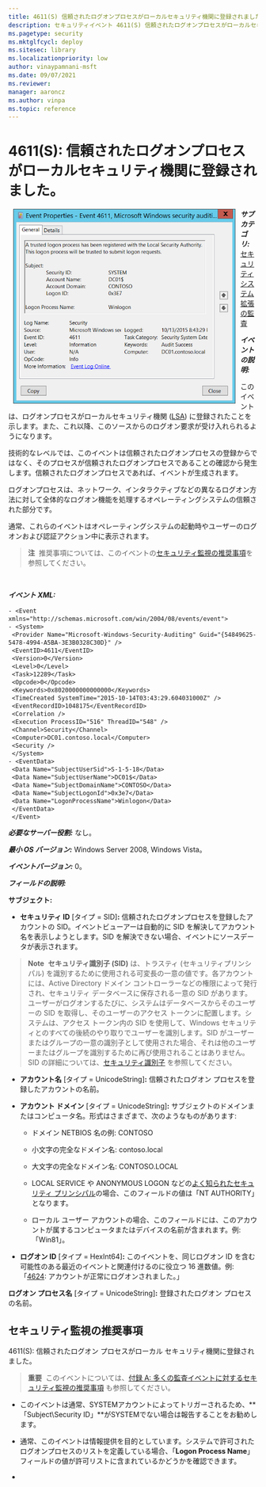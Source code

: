 ```yaml
---
title: 4611(S) 信頼されたログオンプロセスがローカルセキュリティ機関に登録されました。
description: セキュリティイベント 4611(S) 信頼されたログオンプロセスがローカルセキュリティ機関に登録されました、について説明します。
ms.pagetype: security
ms.mktglfcycl: deploy
ms.sitesec: library
ms.localizationpriority: low
author: vinaypamnani-msft
ms.date: 09/07/2021
ms.reviewer: 
manager: aaroncz
ms.author: vinpa
ms.topic: reference
---
```


# 4611(S): 信頼されたログオンプロセスがローカルセキュリティ機関に登録されました。


<img src="images/event-4611.png" alt="イベント 4611 のイラスト" width="449" height="393" hspace="10" align="left" />

***サブカテゴリ:***&nbsp;[セキュリティシステム拡張の監査](audit-security-system-extension.md)

***イベントの説明:***

このイベントは、ログオンプロセスがローカルセキュリティ機関 ([LSA](/windows/win32/secauthn/lsa-authentication)) に登録されたことを示します。また、これ以降、このソースからのログオン要求が受け入れられるようになります。

技術的なレベルでは、このイベントは信頼されたログオンプロセスの登録からではなく、そのプロセスが信頼されたログオンプロセスであることの確認から発生します。信頼されたログオンプロセスであれば、イベントが生成されます。

ログオンプロセスは、ネットワーク、インタラクティブなどの異なるログオン方法に対して全体的なログオン機能を処理するオペレーティングシステムの信頼された部分です。

通常、これらのイベントはオペレーティングシステムの起動時やユーザーのログオンおよび認証アクション中に表示されます。

> **注**&nbsp;&nbsp;推奨事項については、このイベントの[セキュリティ監視の推奨事項](#security-monitoring-recommendations)を参照してください。

<br clear="all">

***イベント XML:***
```
- <Event xmlns="http://schemas.microsoft.com/win/2004/08/events/event">
- <System>
 <Provider Name="Microsoft-Windows-Security-Auditing" Guid="{54849625-5478-4994-A5BA-3E3B0328C30D}" /> 
 <EventID>4611</EventID> 
 <Version>0</Version> 
 <Level>0</Level> 
 <Task>12289</Task> 
 <Opcode>0</Opcode> 
 <Keywords>0x8020000000000000</Keywords> 
 <TimeCreated SystemTime="2015-10-14T03:43:29.604031000Z" /> 
 <EventRecordID>1048175</EventRecordID> 
 <Correlation /> 
 <Execution ProcessID="516" ThreadID="548" /> 
 <Channel>Security</Channel> 
 <Computer>DC01.contoso.local</Computer> 
 <Security /> 
 </System>
- <EventData>
 <Data Name="SubjectUserSid">S-1-5-18</Data> 
 <Data Name="SubjectUserName">DC01$</Data> 
 <Data Name="SubjectDomainName">CONTOSO</Data> 
 <Data Name="SubjectLogonId">0x3e7</Data> 
 <Data Name="LogonProcessName">Winlogon</Data> 
 </EventData>
 </Event>

```

***必要なサーバー役割:*** なし。

***最小 OS バージョン:*** Windows Server 2008, Windows Vista。

***イベントバージョン:*** 0。

***フィールドの説明:***

**サブジェクト:**

-   **セキュリティ ID** \[タイプ = SID\]**:** 信頼されたログオンプロセスを登録したアカウントの SID。イベントビューアーは自動的に SID を解決してアカウント名を表示しようとします。SID を解決できない場合、イベントにソースデータが表示されます。

> **Note**&nbsp;&nbsp;**セキュリティ識別子 (SID)** は、トラスティ (セキュリティプリンシパル) を識別するために使用される可変長の一意の値です。各アカウントには、Active Directory ドメイン コントローラーなどの権限によって発行され、セキュリティ データベースに保存される一意の SID があります。ユーザーがログオンするたびに、システムはデータベースからそのユーザーの SID を取得し、そのユーザーのアクセス トークンに配置します。システムは、アクセス トークン内の SID を使用して、Windows セキュリティとのすべての後続のやり取りでユーザーを識別します。SID がユーザーまたはグループの一意の識別子として使用された場合、それは他のユーザーまたはグループを識別するために再び使用されることはありません。SID の詳細については、[セキュリティ識別子](/windows/access-protection/access-control/security-identifiers) を参照してください。

-   **アカウント名** \[タイプ = UnicodeString\]**:** 信頼されたログオン プロセスを登録したアカウントの名前。

-   **アカウント ドメイン** \[タイプ = UnicodeString\]**:** サブジェクトのドメインまたはコンピュータ名。形式はさまざまで、次のようなものがあります:

    -   ドメイン NETBIOS 名の例: CONTOSO

    -   小文字の完全なドメイン名: contoso.local

    -   大文字の完全なドメイン名: CONTOSO.LOCAL

    -   LOCAL SERVICE や ANONYMOUS LOGON などの[よく知られたセキュリティ プリンシパル](/windows/security/identity-protection/access-control/security-identifiers)の場合、このフィールドの値は「NT AUTHORITY」となります。

    -   ローカル ユーザー アカウントの場合、このフィールドには、このアカウントが属するコンピュータまたはデバイスの名前が含まれます。例: 「Win81」。

-   **ログオン ID** \[タイプ = HexInt64\]**:** このイベントを、同じログオン ID を含む可能性のある最近のイベントと関連付けるのに役立つ 16 進数値。例: 「[4624](event-4624.md): アカウントが正常にログオンされました。」

**ログオン プロセス名** \[タイプ = UnicodeString\]**:** 登録されたログオン プロセスの名前。

## セキュリティ監視の推奨事項

4611(S): 信頼されたログオン プロセスがローカル セキュリティ機関に登録されました。

> **重要**&nbsp;&nbsp;このイベントについては、[付録 A: 多くの監査イベントに対するセキュリティ監視の推奨事項](appendix-a-security-monitoring-recommendations-for-many-audit-events.md) も参照してください。

-   このイベントは通常、SYSTEMアカウントによってトリガーされるため、**「Subject\\Security ID」**がSYSTEMでない場合は報告することをお勧めします。

-   通常、このイベントは情報提供を目的としています。システムで許可されたログオンプロセスのリストを定義している場合、「**Logon Process Name**」フィールドの値が許可リストに含まれているかどうかを確認できます。

-
